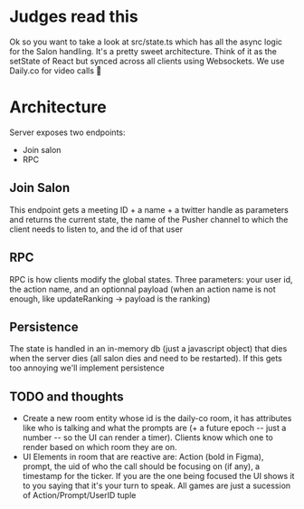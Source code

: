 # Judges read this
Ok so you want to take a look at src/state.ts which has all the async logic for the Salon handling.
It's a pretty sweet architecture. Think of it as the setState of React but synced across all clients using Websockets.
We use Daily.co for video calls 💪
# Architecture
Server exposes two endpoints:
- Join salon
- RPC
## Join Salon
This endpoint gets a meeting ID + a name + a twitter handle as parameters and returns the current state, the name of the Pusher channel to which the client needs to listen to, and the id of that user
## RPC
RPC is how clients modify the global states.
Three parameters: your user id, the action name, and an optionnal payload (when an action name is not enough, like updateRanking -> payload is the ranking)
## Persistence
The state is handled in an in-memory db (just a javascript object) that dies when the server dies (all salon dies and need to be restarted). If this gets too annoying we'll implement persistence
## TODO and thoughts
- Create a new room entity whose id is the daily-co room, it has attributes like who is talking and what the prompts are (+ a future epoch -- just a number -- so the UI can render a timer). Clients know which one to render based on which room they are on.
- UI Elements in room that are reactive are: Action (bold in Figma), prompt, the uid of who the call should be focusing on (if any), a timestamp for the ticker. If you are the one being focused the UI shows it to you saying that it's your turn to speak. All games are just a sucession of Action/Prompt/UserID tuple